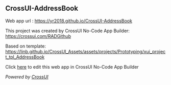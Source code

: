 ## CrossUI-AddressBook
Web app url : https://yr2018.github.io/CrossUI-AddressBook

This project was created by CrossUI No-Code App Builder: https://crossui.com/RADGithub

Based on template: https://linb.github.io/CrossUI_Assets/assets/projects/Prototyping/xui_project_tpl_AddressBook

Click [here](https://crossui.com/RADGithub/#!from=github&owner=yr2018&repo=CrossUI-AddressBook) to edit this web app in CrossUI No-Code App Builder

<i>Powered by [CrossUI](https://crossui.com)</i>
